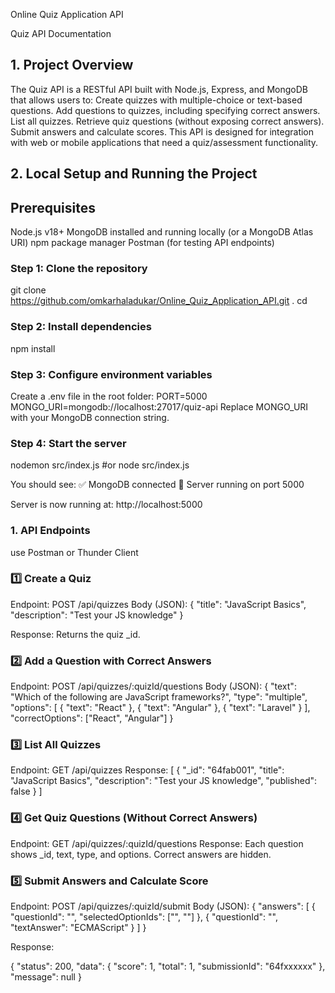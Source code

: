 Online Quiz Application API

Quiz API Documentation
## 1. Project Overview

The Quiz API is a RESTful API built with Node.js, Express, and MongoDB that allows users to:
Create quizzes with multiple-choice or text-based questions.
Add questions to quizzes, including specifying correct answers.
List all quizzes.
Retrieve quiz questions (without exposing correct answers).
Submit answers and calculate scores.
This API is designed for integration with web or mobile applications that need a quiz/assessment functionality.

## 2. Local Setup and Running the Project
## Prerequisites

Node.js v18+
MongoDB installed and running locally (or a MongoDB Atlas URI)
npm package manager
Postman (for testing API endpoints)

### Step 1: Clone the repository
git clone https://github.com/omkarhaladukar/Online_Quiz_Application_API.git .
cd <your-repo-folder>

### Step 2: Install dependencies
npm install

### Step 3: Configure environment variables
Create a .env file in the root folder:
PORT=5000
MONGO_URI=mongodb://localhost:27017/quiz-api
Replace MONGO_URI with your MongoDB connection string.

### Step 4: Start the server
nodemon src/index.js
#or
node src/index.js

You should see:
✅ MongoDB connected
🚀 Server running on port 5000

Server is now running at:
http://localhost:5000

### 1. API Endpoints
use Postman or Thunder Client

### 1️⃣ Create a Quiz

Endpoint: POST /api/quizzes
Body (JSON):
{
  "title": "JavaScript Basics",
  "description": "Test your JS knowledge"
}


Response: Returns the quiz _id.

### 2️⃣ Add a Question with Correct Answers

Endpoint: POST /api/quizzes/:quizId/questions
Body (JSON):
{
  "text": "Which of the following are JavaScript frameworks?",
  "type": "multiple",
  "options": [
    { "text": "React" },
    { "text": "Angular" },
    { "text": "Laravel" }
  ],
  "correctOptions": ["React", "Angular"]
}


### 3️⃣ List All Quizzes

Endpoint: GET /api/quizzes
Response:
[
  {
    "_id": "64fab001",
    "title": "JavaScript Basics",
    "description": "Test your JS knowledge",
    "published": false
  }
]

### 4️⃣ Get Quiz Questions (Without Correct Answers)

Endpoint: GET /api/quizzes/:quizId/questions
Response: Each question shows _id, text, type, and options. Correct answers are hidden.

### 5️⃣ Submit Answers and Calculate Score

Endpoint: POST /api/quizzes/:quizId/submit
Body (JSON):
{
  "answers": [
    {
      "questionId": "<questionId>",
      "selectedOptionIds": ["<optionId1>", "<optionId2>"]
    },
    {
      "questionId": "<textQuestionId>",
      "textAnswer": "ECMAScript"
    }
  ]
}

Response:

{
  "status": 200,
  "data": {
    "score": 1,
    "total": 1,
    "submissionId": "64fxxxxxx"
  },
  "message": null
}